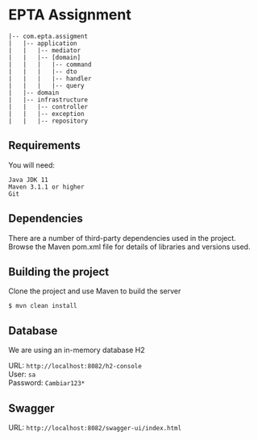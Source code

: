 # EPTA Assignment

    |-- com.epta.assigment
    |   |-- application
    |   |   |-- mediator
    |   |   |-- [domain]
    |   |   |   |-- command
    |   |   |   |-- dto
    |   |   |   |-- handler
    |   |   |   |-- query
    |   |-- domain
    |   |-- infrastructure
    |   |   |-- controller
    |   |   |-- exception
    |   |   |-- repository

## Requirements
You will need:

    Java JDK 11
    Maven 3.1.1 or higher
    Git

## Dependencies
There are a number of third-party dependencies used in the project. Browse the Maven pom.xml file for details of
libraries and versions used.

## Building the project
Clone the project and use Maven to build the server

`$ mvn clean install` 

## Database
We are using an in-memory database H2

URL: `http://localhost:8082/h2-console` <br>
User: `sa` <br>
Password: `Cambiar123*`

## Swagger 
URL: `http://localhost:8082/swagger-ui/index.html`


